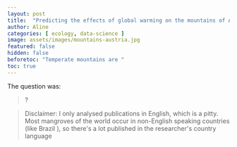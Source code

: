```yaml
---
layout: post
title:  "Predicting the effects of global warming on the mountains of Austria"
author: Aline
categories: [ ecology, data-science ]
image: assets/images/mountains-austria.jpg
featured: false
hidden: false
beforetoc: "Temperate mountains are "
toc: true
---
```




The question was:

> ?




> Disclaimer: I only analysed publications in English, which is a pitty. Most mangroves of the world occur in non-English speaking  countries (like Brazil ), so there's a lot published in the researcher's country language
